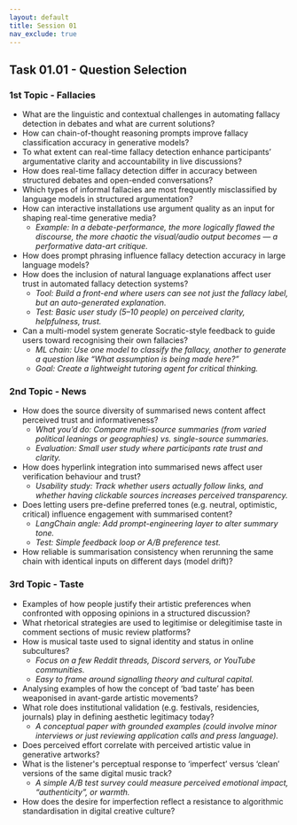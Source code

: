 ```yaml
---
layout: default
title: Session 01
nav_exclude: true
---
```


## **Task 01.01 - Question Selection**

### 1st Topic - Fallacies

- What are the linguistic and contextual challenges in automating fallacy detection in debates and what are current solutions?
- How can chain-of-thought reasoning prompts improve fallacy classification accuracy in generative models?
- To what extent can real-time fallacy detection enhance participants’ argumentative clarity and accountability in live discussions?
- How does real-time fallacy detection differ in accuracy between structured debates and open-ended conversations?
- Which types of informal fallacies are most frequently misclassified by language models in structured argumentation?
- How can interactive installations use argument quality as an input for shaping real-time generative media?
    - _Example: In a debate-performance, the more logically flawed the discourse, the more chaotic the visual/audio output becomes — a performative data-art critique._
- How does prompt phrasing influence fallacy detection accuracy in large language models?
- How does the inclusion of natural language explanations affect user trust in automated fallacy detection systems?
    - _Tool: Build a front-end where users can see not just the fallacy label, but an auto-generated explanation._
    - _Test: Basic user study (5–10 people) on perceived clarity, helpfulness, trust._
- Can a multi-model system generate Socratic-style feedback to guide users toward recognising their own fallacies?
    - _ML chain: Use one model to classify the fallacy, another to generate a question like “What assumption is being made here?”_
    - _Goal: Create a lightweight tutoring agent for critical thinking._

### 2nd Topic - News

- How does the source diversity of summarised news content affect perceived trust and informativeness?
    - _What you’d do: Compare multi-source summaries (from varied political leanings or geographies) vs. single-source summaries._
    - _Evaluation: Small user study where participants rate trust and clarity._
- How does hyperlink integration into summarised news affect user verification behaviour and trust?
    - _Usability study: Track whether users actually follow links, and whether having clickable sources increases perceived transparency._
- Does letting users pre-define preferred tones (e.g. neutral, optimistic, critical) influence engagement with summarised content?
    - _LangChain angle: Add prompt-engineering layer to alter summary tone._
    - _Test: Simple feedback loop or A/B preference test._
- How reliable is summarisation consistency when rerunning the same chain with identical inputs on different days (model drift)?

### 3rd Topic - Taste

- Examples of how people justify their artistic preferences when confronted with opposing opinions in a structured discussion?
- What rhetorical strategies are used to legitimise or delegitimise taste in comment sections of music review platforms?
- How is musical taste used to signal identity and status in online subcultures?
    - _Focus on a few Reddit threads, Discord servers, or YouTube communities._
    - _Easy to frame around signalling theory and cultural capital._
- Analysing examples of how the concept of ‘bad taste’ has been weaponised in avant-garde artistic movements?
- What role does institutional validation (e.g. festivals, residencies, journals) play in defining aesthetic legitimacy today?
    - _A conceptual paper with grounded examples (could involve minor interviews or just reviewing application calls and press language)._
- Does perceived effort correlate with perceived artistic value in generative artworks?
- What is the listener's perceptual response to ‘imperfect’ versus ‘clean’ versions of the same digital music track?
    - _A simple A/B test survey could measure perceived emotional impact, “authenticity”, or warmth._
- How does the desire for imperfection reflect a resistance to algorithmic standardisation in digital creative culture?